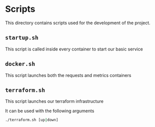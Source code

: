 # Scripts

This directory contains scripts used for the development of the project.

## `startup.sh`

This script is called inside every container to start our basic service

## `docker.sh`

This script launches both the requests and metrics containers

## `terraform.sh`

This script launches our terraform infrastructure

It can be used with the following arguments

```bash
./terraform.sh [up|down]
```